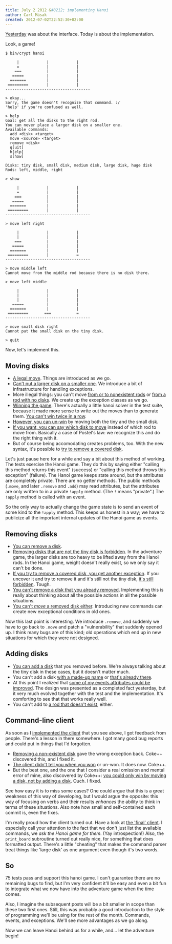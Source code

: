 ```yaml
---
title: July 2 2012 &#8212; implementing Hanoi
author: Carl Mäsak
created: 2012-07-02T22:52:30+02:00
---
```

[Yesterday](http://strangelyconsistent.org/blog/july-2-2012-implementing-hanoi) was about the interface. Today is about the implementation.

Look, a game!

    $ bin/crypt hanoi

         |            |            |     
         =            |            |     
        ===           |            |     
       =====          |            |     
      =======         |            |     
     =========        |            |     
    -------------------------------------

    > okay...
    Sorry, the game doesn't recognize that command. :/
    'help' if you're confused as well.

    > help
    Goal: get all the disks to the right rod.
    You can never place a larger disk on a smaller one.
    Available commands:
      add <disk> <target>
      move <source> <target>
      remove <disk>
      q[uit]
      h[elp]
      s[how]

    Disks: tiny disk, small disk, medium disk, large disk, huge disk
    Rods: left, middle, right

    > show  

         |            |            |     
         =            |            |     
        ===           |            |     
       =====          |            |     
      =======         |            |     
     =========        |            |     
    -------------------------------------

    > move left right 

         |            |            |     
         |            |            |     
        ===           |            |     
       =====          |            |     
      =======         |            |     
     =========        |            =     
    -------------------------------------

    > move middle left
    Cannot move from the middle rod because there is no disk there.

    > move left middle

         |            |            |     
         |            |            |     
         |            |            |     
       =====          |            |     
      =======         |            |     
     =========       ===           =     
    -------------------------------------

    > move small disk right
    Cannot put the small disk on the tiny disk.

    > quit

Now, let's implement this.

## Moving disks

* [A legal move](https://github.com/masak/crypt/commit/35435dc33a99f2da443f7786658aa648a7593ed6). Things are introduced as we go.
* [Can't put a larger disk on a smaller one](https://github.com/masak/crypt/commit/b0affd256cd439fefa0810ecdf8f3f474339d172). We introduce a bit of infrastructure for handling exceptions.
* More illegal things: you can't move [from or to nonexistent rods](https://github.com/masak/crypt/commit/4b7c1d2dd1301e7f09d8c105fe38260431a5d074) or [from a rod with no disks](https://github.com/masak/crypt/commit/efa9ba6fdb1a179af0c41c40f656a3fe40b8360e). We create up the exception classes as we go.
* [Winning the game](https://github.com/masak/crypt/commit/b9caadefe07b226e23aedcf77845f76760603f02). There's actually a little hanoi solver in the test suite, because it made more sense to write out the moves than to generate them. [You can't win twice in a row](https://github.com/masak/crypt/commit/6aa70d45d0ce1a8ecb6361894e72597db3539bca).
* [However, you can un-win](https://github.com/masak/crypt/commit/96d9cf3bbc2e1b9bc7d56f82fa3fa017471531ce) by moving both the tiny and the small disk.
* [If you want, you can say which disk to move](https://github.com/masak/crypt/commit/e2a3e5d9f70c5c21ce432a3c2ea03b85c83cf366) instead of which rod to move from. Basically a case of Postel's law: we recognize this and do the right thing with it.
* But of course being accomodating creates problems, too. With the new syntax, it's possible to [try to remove a covered disk](https://github.com/masak/crypt/commit/e2a3e5d9f70c5c21ce432a3c2ea03b85c83cf366).

Let's just pause here for a while and say a bit about this method of working.
The tests exercise the Hanoi game. They do this by saying either "calling this
method returns this event" (success) or "calling this method throws this
exception" (failure). The Hanoi game keeps state around, but the attributes are
completely private. There are no getter methods. The public methods (`.move`,
and later `.remove` and `.add`) may read attributes, but the attributes are only
written to in a private `!apply` method. (The `!` means "private".) The
`!apply` method is called with an event.

So the only way to actually change the game state is to send an event of some
kind to the `!apply` method. This keeps us honest in a way; we have to
publicize all the important internal updates of the Hanoi game as events.

## Removing disks

* [You can remove a disk](https://github.com/masak/crypt/commit/a47664cab42119a83d7c6469326da4b2152d33d3).
* [Removing disks that are not the tiny disk is forbidden](https://github.com/masak/crypt/commit/94cf486c7de4c841c85ad5e4fc3df0cbb0b0954b). In the adventure game, the larger disks are too heavy to be lifted away from the Hanoi rods. In the Hanoi game, weight doesn't really exist, so we only say it can't be done.
* [If you try to remove a covered disk, you get another exception](https://github.com/masak/crypt/commit/b6edc9c5658bd095128b7ccde640a020abc6a697). If you uncover it and try to remove it and it's still not the tiny disk, [it's still forbidden](https://github.com/masak/crypt/commit/26f2c6bcf1654e134e49c9642bb24e0813787856). Tough.
* [You can't remove a disk that you already removed](https://github.com/masak/crypt/commit/50e0179cdb3d359149f6a78040c74fd09ecbc801). Implementing this is really about thinking about all the possible actions in all the possible situations.
* [You can't *move* a removed disk either](https://github.com/masak/crypt/commit/c9e01dda9cd8a4a0ca13dc3536231a5ff159e5e8). Introducing new commands can create new exceptional conditions in old ones.

Now this last point is interesting. We introduce `.remove`, and suddenly we
have to go back to `.move` and patch a "vulnerability" that suddenly opened up.
I think many bugs are of this kind; old operations which end up in new
situations for which they were not designed.

## Adding disks

* [You can add a disk](https://github.com/masak/crypt/commit/89ce1449010437126f1dea47b90a5c88420df0bf) that you removed before. We're always talking about the tiny disk in these cases, but it doesn't matter much.
* You can't add a disk [with a made-up name](https://github.com/masak/crypt/commit/41501d67f9e1c8e948ce155d29d0d1a9e62cdb68) or [that's already there](https://github.com/masak/crypt/commit/4d11a9df30cf2e3eb9205daa79b3e33b480220ac).
* At this point I realized that [some of my events attributes could be improved](https://github.com/masak/crypt/commit/0f569fa20ecf7c37aa9250487bfded1e4fde1dcb). The design was presented as a completed fact yesterday, but it very much evolved together with the test and the implementation. It's comforting to see that that works really well.
* You can't add to [a rod that doesn't exist](https://github.com/masak/crypt/commit/2fecc9137c1a24bcb20eb8527c7e86a39ee20a1c), either.

## Command-line client

As soon as I [implemented the client](https://github.com/masak/crypt/commit/72ef665c3faec428968eaa7a4db66c43ea3f4802) that you see above, I got feedback from people. There's a lesson in there somewhere. I got many good bug reports and could put in things that I'd forgotten.

* [Removing a non-existent disk](https://github.com/masak/crypt/commit/45fb27113b9d47d1a65ce446ea9b517e25328f6c) gave the wrong exception back. Coke++ discovered this, and I fixed it.
* [The client didn't tell you when you won](https://github.com/masak/crypt/commit/ed7110e4517169d40acd99933f78e9c6ae4871da) or un-won. It does now. Coke++.
* But the best one, and the one that I consider a real omission and mental error of mine, also discovered by Coke++: [you could only win by moving a disk, not by adding a disk](https://github.com/masak/crypt/commit/ed7110e4517169d40acd99933f78e9c6ae4871da). Ouch. I fixed.

See how easy it is to miss some cases? One could argue that this is a great
weakness of this way of developing, but I would argue the opposite: this way of
focusing on verbs and their results *enhances* the ability to think in terms of
these situations. Also note how small and self-contained each commit is, even
the fixes.

I'm really proud how the client turned out. Have a look at [the 'final' client](https://github.com/masak/crypt/blob/9f9b0becffa6fbca5c511fa6e78e7226a09b4331/bin/crypt#L231). I especially call your attention to the fact that we don't just list the available commands, we *ask the Hanoi game for them*. (Yay introspection!) Also, the `print_board` subroutine turned out really nice, for something that does formatted output. There's a little "cheating" that makes the command parser treat things like 'large disk' as one argument even though it's two words.

## So

75 tests pass and support this hanoi game. I can't guarantee there are no
remaining bugs to find, but I'm very confident it'll be easy and even a bit fun
to integrate what we now have into the adventure game when the time comes.

Also, I imagine the subsequent posts will be a bit smaller in scope than these
two first ones. Still, this was probably a good introduction to the style of
programming we'll be using for the rest of the month. Commands, events, and
exceptions. We'll see more advantages as we go along.

Now we can leave Hanoi behind us for a while, and... let the adventure begin!
